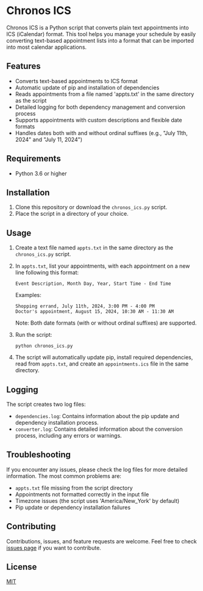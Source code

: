 # Chronos ICS

Chronos ICS is a Python script that converts plain text appointments into ICS (iCalendar) format. This tool helps you manage your schedule by easily converting text-based appointment lists into a format that can be imported into most calendar applications.

## Features

- Converts text-based appointments to ICS format
- Automatic update of pip and installation of dependencies
- Reads appointments from a file named 'appts.txt' in the same directory as the script
- Detailed logging for both dependency management and conversion process
- Supports appointments with custom descriptions and flexible date formats
- Handles dates both with and without ordinal suffixes (e.g., "July 11th, 2024" and "July 11, 2024")

## Requirements

- Python 3.6 or higher

## Installation

1. Clone this repository or download the `chronos_ics.py` script.
2. Place the script in a directory of your choice.

## Usage

1. Create a text file named `appts.txt` in the same directory as the `chronos_ics.py` script.

2. In `appts.txt`, list your appointments, with each appointment on a new line following this format:
   ```
   Event Description, Month Day, Year, Start Time - End Time
   ```
   Examples:
   ```
   Shopping errand, July 11th, 2024, 3:00 PM - 4:00 PM
   Doctor's appointment, August 15, 2024, 10:30 AM - 11:30 AM
   ```
   Note: Both date formats (with or without ordinal suffixes) are supported.

3. Run the script:
   ```
   python chronos_ics.py
   ```

4. The script will automatically update pip, install required dependencies, read from `appts.txt`, and create an `appointments.ics` file in the same directory.

## Logging

The script creates two log files:
- `dependencies.log`: Contains information about the pip update and dependency installation process.
- `converter.log`: Contains detailed information about the conversion process, including any errors or warnings.

## Troubleshooting

If you encounter any issues, please check the log files for more detailed information. The most common problems are:
- `appts.txt` file missing from the script directory
- Appointments not formatted correctly in the input file
- Timezone issues (the script uses 'America/New_York' by default)
- Pip update or dependency installation failures

## Contributing

Contributions, issues, and feature requests are welcome. Feel free to check [issues page](https://github.com/yourusername/chronos-ics/issues) if you want to contribute.

## License

[MIT](https://choosealicense.com/licenses/mit/)